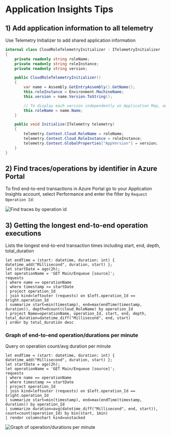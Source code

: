 # Application Insights Tips

## 1) Add application information to all telemetry

Use Telemetry Initializer to add shared application information

```c#
internal class CloudRoleTelemetryInitializer : ITelemetryInitializer
{
    private readonly string roleName;
    private readonly string roleInstance;
    private readonly string version;

    public CloudRoleTelemetryInitializer()
    {
        var name = Assembly.GetEntryAssembly().GetName();
        this.roleInstance = Environment.MachineName;
        this.version = name.Version.ToString();

        // To display each version independently on Application Map, add the version to the role name
        this.roleName = name.Name;
    }

    public void Initialize(ITelemetry telemetry)
    {
        telemetry.Context.Cloud.RoleName = roleName;
        telemetry.Context.Cloud.RoleInstance = roleInstance;
        telemetry.Context.GlobalProperties["AppVersion"] = version;
    }
}
```

## 2) Find traces/operations by identifier in Azure Portal

To find end-to-end transactions in Azure Portal go to your Application Insights account, select Performance and enter the filter by `Request Operation Id`:

![Find traces by operation id](media/01-ai-searching-e2e-traces.png)

## 3) Getting the longest end-to-end operation executions

Lists the longest end-to-end transaction times including start, end, depth, total_duration

```kusto
let endTime = (start: datetime, duration: int) { datetime_add("Millisecond", duration, start) };
let startDate = ago(2h);
let operationName = 'GET Main/Enqueue [source]';
requests
| where name == operationName
| where timestamp >= startDate
| project operation_Id
| join kind=leftouter (requests) on $left.operation_Id == $right.operation_Id
| summarize start=min(timestamp), end=max(endTime(timestamp, duration)), depth=dcount(cloud_RoleName) by operation_Id
| project Name=operationName, operation_Id, start, end, depth, total_duration=datetime_diff("Millisecond", end, start)
| order by total_duration desc
```

### Graph of end-to-end operation/durations per minute

Query on operation count/avg duration per minute


```kusto
let endTime = (start: datetime, duration: int) { datetime_add("Millisecond", duration, start) };
let startDate = ago(2h);
let operationName = 'GET Main/Enqueue [source]';
requests
| where name == operationName
| where timestamp >= startDate
| project operation_Id
| join kind=leftouter (requests) on $left.operation_Id == $right.operation_Id
| summarize start=min(timestamp), end=max(endTime(timestamp, duration)) by operation_Id
| summarize duration=avg(datetime_diff("Millisecond", end, start)), count=count(operation_Id) by bin(start, 1min)
| render columnchart kind=unstacked
```

![Graph of operation/durations per minute](media/chart-ops-duration-per-minute.png)